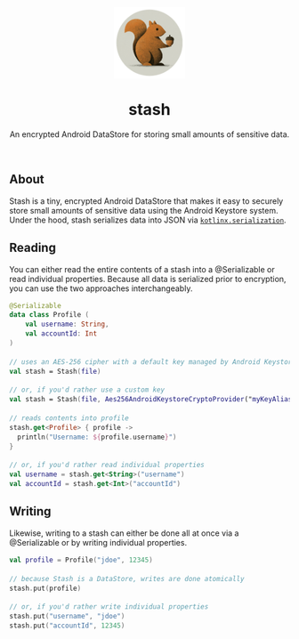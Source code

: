 <p align="center">
    <img width="128" src="icon.png" align="center" alt="Stash" />
    <h1 align="center">stash</h1>
    <p align="center">An encrypted Android DataStore for storing small amounts of sensitive data.</p>
    <p><br/></p>
</p>

## About
Stash is a tiny, encrypted Android DataStore that makes it easy to securely store small amounts of sensitive data using the Android Keystore system. Under the hood, stash serializes data into JSON via [`kotlinx.serialization`](https://github.com/Kotlin/kotlinx.serialization/blob/master/docs/serialization-guide.md).

## Reading
You can either read the entire contents of a stash into a @Serializable or read individual properties. Because all data is serialized prior to encryption, you can use the two approaches interchangeably.
```kotlin
@Serializable
data class Profile (
    val username: String,
    val accountId: Int
)

// uses an AES-256 cipher with a default key managed by Android Keystore
val stash = Stash(file)

// or, if you'd rather use a custom key
val stash = Stash(file, Aes256AndroidKeystoreCryptoProvider("myKeyAlias"))

// reads contents into profile
stash.get<Profile> { profile ->
  println("Username: ${profile.username}")
}

// or, if you'd rather read individual properties
val username = stash.get<String>("username")
val accountId = stash.get<Int>("accountId")
```

## Writing
Likewise, writing to a stash can either be done all at once via a @Serializable or by writing individual properties.
```kotlin
val profile = Profile("jdoe", 12345)

// because Stash is a DataStore, writes are done atomically
stash.put(profile)

// or, if you'd rather write individual properties
stash.put("username", "jdoe")
stash.put("accountId", 12345)
```
